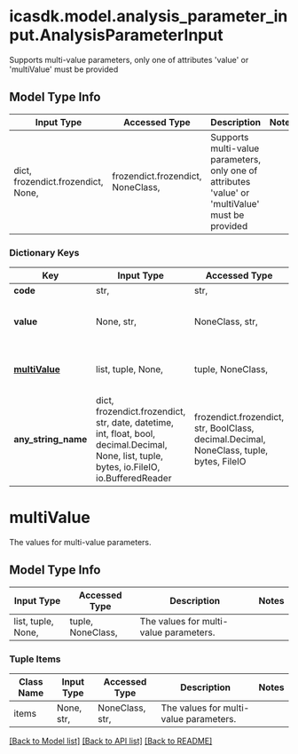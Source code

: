 # icasdk.model.analysis_parameter_input.AnalysisParameterInput

Supports multi-value parameters, only one of attributes 'value' or 'multiValue' must be provided

## Model Type Info
Input Type | Accessed Type | Description | Notes
------------ | ------------- | ------------- | -------------
dict, frozendict.frozendict, None,  | frozendict.frozendict, NoneClass,  | Supports multi-value parameters, only one of attributes &#x27;value&#x27; or &#x27;multiValue&#x27; must be provided | 

### Dictionary Keys
Key | Input Type | Accessed Type | Description | Notes
------------ | ------------- | ------------- | ------------- | -------------
**code** | str,  | str,  |  | [optional] 
**value** | None, str,  | NoneClass, str,  | The value for single-value parameters. | [optional] 
**[multiValue](#multiValue)** | list, tuple, None,  | tuple, NoneClass,  | The values for multi-value parameters. | [optional] 
**any_string_name** | dict, frozendict.frozendict, str, date, datetime, int, float, bool, decimal.Decimal, None, list, tuple, bytes, io.FileIO, io.BufferedReader | frozendict.frozendict, str, BoolClass, decimal.Decimal, NoneClass, tuple, bytes, FileIO | any string name can be used but the value must be the correct type | [optional]

# multiValue

The values for multi-value parameters.

## Model Type Info
Input Type | Accessed Type | Description | Notes
------------ | ------------- | ------------- | -------------
list, tuple, None,  | tuple, NoneClass,  | The values for multi-value parameters. | 

### Tuple Items
Class Name | Input Type | Accessed Type | Description | Notes
------------- | ------------- | ------------- | ------------- | -------------
items | None, str,  | NoneClass, str,  | The values for multi-value parameters. | 

[[Back to Model list]](../../README.md#documentation-for-models) [[Back to API list]](../../README.md#documentation-for-api-endpoints) [[Back to README]](../../README.md)

